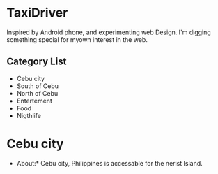 # TaxiDriver
Inspired by Android phone, and experimenting web Design. I'm digging something special for myown interest in the web.

## Category List
- Cebu city
- South of Cebu
- North of Cebu
- Entertement
- Food
- Nigthlife

# Cebu city
* About:*
Cebu city, Philippines is accessable for the nerist Island.
